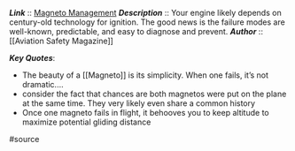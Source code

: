 ***Link***      :: [Magneto Management](https://www.aviationsafetymagazine.com/aircraft_analysis/magneto-management/)
***Description***      :: Your engine likely depends on century-old technology for ignition. The good news is the failure modes are well-known, predictable, and easy to diagnose and prevent.
***Author*** :: [[Aviation Safety Magazine]]

***Key Quotes***:
* The beauty of a [[Magneto]] is its simplicity. When one fails, it’s not dramatic....
* consider the fact that chances are both magnetos were put on the plane at the same time. They very likely even share a common history
* Once one magneto fails in flight, it behooves you to keep altitude to maximize potential gliding distance

#source